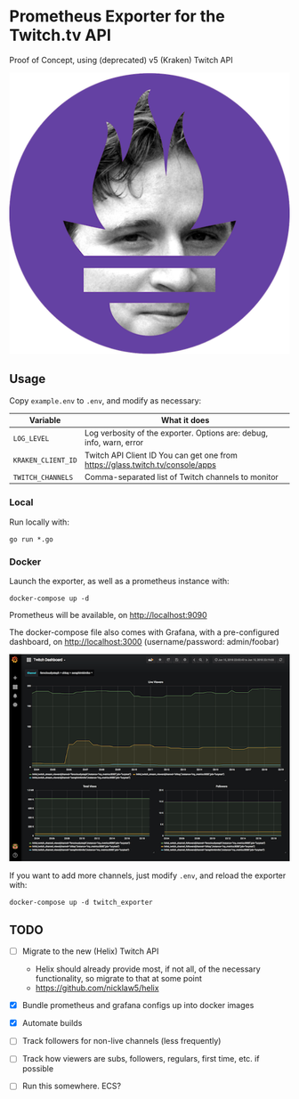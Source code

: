 # Prometheus Exporter for the Twitch.tv API

Proof of Concept, using (deprecated) v5 (Kraken) Twitch API

![Combination of Prometheus logo and Kappa emote from Twitch](images/prometheus-kappa.png)


## Usage

Copy `example.env` to `.env`, and modify as necessary:

| Variable           | What it does                                                                    |
|--------------------|---------------------------------------------------------------------------------|
| `LOG_LEVEL`        | Log verbosity of the exporter. Options are: debug, info, warn, error            |
| `KRAKEN_CLIENT_ID` | Twitch API Client ID  You can get one from https://glass.twitch.tv/console/apps |
| `TWITCH_CHANNELS`  | Comma-separated list of Twitch channels to monitor                              |

### Local

Run locally with:

```
go run *.go
```

### Docker

Launch the exporter, as well as a prometheus instance with:

```
docker-compose up -d
```

Prometheus will be available, on [http://localhost:9090](http://localhost:9090)

The docker-compose file also comes with Grafana, with a pre-configured dashboard, on [http://localhost:3000](http://localhost:3000) (username/password: admin/foobar)

![screenshot of Grafana dashboard](images/grafana.png)

If you want to add more channels, just modify `.env`, and reload the exporter with:

```
docker-compose up -d twitch_exporter
```




## TODO

- [ ] Migrate to the new (Helix) Twitch API
  - Helix should already provide most, if not all, of the necessary functionality, so migrate to that at some point
  - https://github.com/nicklaw5/helix

- [X] Bundle prometheus and grafana configs up into docker images

- [X] Automate builds

- [ ] Track followers for non-live channels (less frequently)

- [ ] Track how viewers are subs, followers, regulars, first time, etc. if possible

- [ ] Run this somewhere. ECS?
